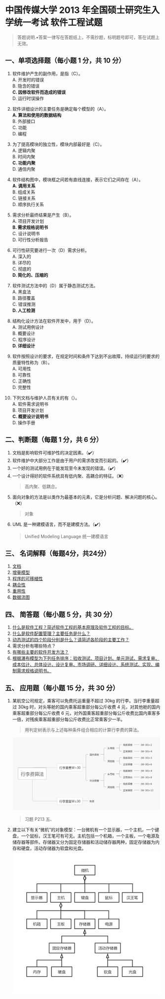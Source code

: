 # 中国传媒大学 2013 年全国硕士研究生入学统一考试 软件工程试题

> 答题说明.•答案一律写在答题纸上，不需抄题，标明题号即可，答在试题上无效。

## 一、单项选择题（每小题 1 分，共 10 分）

1. 软件维护产生的副作用，是指（C）。  
  A. 开发时的错误  
  B. 隐含的错误  
  **C. 因修改软件而造成的错误**  
  D. 运行时误操作  

2. 软件详细设计的主要任务是确定每个模型的（A）。  
  **A. 算法和使用的数据结构**  
  B. 外部接口  
  C. 功能  
  D. 编程  

3. 为了提高模块的独立性，模块内部最好是（C）。  
  A. 逻辑内聚  
  B. 时间内聚  
  **C. 功能内聚**  
  D. 通信内聚  

4. 软件结构图中，模块框之间若有直线连接，表示它们之间存在（A）。  
  **A. 调用关系**  
  B. 组成关系  
  C. 链接关系  
  D. 顺序执行关系  

5. 需求分析最终结果是产生（B）。  
  A. 项目开发计划  
  **B. 需求规格说明书**  
  C. 设计说明书  
  D. 可行性分析报告  

6. 可行性研究要进行一次（D）需求分析。  
  A. 深入的  
  B. 详尽的  
  C. 彻底的  
  **D. 简化的、压缩的**  

7. 软件测试方法中的（D）属于静态测试方法。  
  A. 黑盒法  
  B. 路径覆盖  
  C. 错误推测  
  **D. 人工检测**  

8. 结构化设计方法在软件开发中，用于（D）。  
  A. 测试用例设计  
  B. 概要设计  
  C. 程序设计  
  **D. 详细设计**  

9. 软件按照设计的要求，在规定时间和条件下达到不出故障，持续运行的要求的质量特性称为（B）。  
  A. 可用性  
  B. 可靠性  
  C. 正确性  
  D. 完整性  

10. 下列文档与维护人员有关的有（）。  
  A. 软件需求说明书  
  B. 项目开发计划  
  **C. 概要设计说明书**  
  D. 操作手册  

## 二、判断题（每题 1 分，共 6 分）

1. 文档是影响软件可维护性的决定因素。（✔️）
2. 软件维护中大部分工作是由于用户的需求改变而引起的。（✔️）
3. 一个好的测试用例在于能发现至今未发现的错误。（✔️）
4. 一个设计得好的软件系统具有低内聚、高耦合的特征。（❌）
   > 高内聚、低耦合。
5. 面向对象的方法是以类作为最基本的元素，它是分析问题、解决问题的核心。（❌）
   > 对象
6. UML 是一种建模语言，而不是建模方法。（✔️）
   > Unified Modeling Language 统一建模语言

## 三、 名词解释（每题4分，共24分）

1. [文档](/notes/explanation-of-nouns/#文档)
2. [增量模型](/notes/explanation-of-nouns/#增量模型)
3. [程序的可移植性](/notes/explanation-of-nouns/#可移植性)
4. [耦合性](/notes/explanation-of-nouns/#耦合)
5. [重用性](/notes/explanation-of-nouns/#重用性)
6. [数据流图](/notes/explanation-of-nouns/#数据流图)

## 四、 简答题（每小题 5 分，共 30 分）

1. [什么是软件工程？简述软件工程的基本原理及软件工程的目标。](/notes/short-answer/#什么是软件工程？简述软件工程的基本原理及软件工程的目标。)
2. [什么是软件配置管理？主要任务是什么？](/notes/short-answer/#什么是软件配置管理？主要任务是什么？)
3. [动态测试的四个阶段分别是什么？请简述各阶段的主要工作？](/notes/short-answer/#动态测试的四个阶段分别是什么？请简述各阶段的主要工作？)
4. 需求分析有哪些特点？
5. [有哪些主要的软件开发方法？](/notes/short-answer/#有哪些主要的软件开发方法？)
6. [根据瀑布模型为下列任务排序：验收测试、项目计划、单元测试、需求复审、成本估计、总体设计、设计复审、市场调研、详细设计、系统测试、实现、编制需求规格说明书。](/notes/short-answer/#根据瀑布模型为下列任务排序：验收测试、项目计划、单元测试、需求复审、成本估计、总体设计、设计复审、市场调研、详细设计、系统测试、实现、编制需求规格说明书。)

## 五、 应用题（每小题 15 分，共 30 分）

1. 某航空公司规定，乘客可以免费托运重量不超过 30kg 的行李。当行李重量超过 30kg 时，对头等舱的国内乘客超重部分每公斤收费 4 元，对其他舱的国内乘客超重部分每公斤收费 6 元，对外国乘客超重部分每公斤收费比国内乘客多一倍，对残疾乘客超重部分每公斤收费比正常乘客少一半。
    > 用判定树表示与上述每种条件组合相应的计算行李费的算法。

    ![行李费算法](/images/past-exam-papers/cuc/2013/行李费算法.png)
    > 习题 P213 五、

2. 建立以下有关“微机”的对象模型：一台微机有一个显示器，一个主机，一个键盘，一个鼠标，汉王笔可有可无。主机包括一个机箱，一个主板，一个电源及储存器等部件。存储器又分为固定存储器和活动储存器两种，固定存储器为内存和硬盘，活动存储器为软盘和光盘。
    ![微机对象模型](/images/past-exam-papers/cuc/2013/微机对象模型.png)